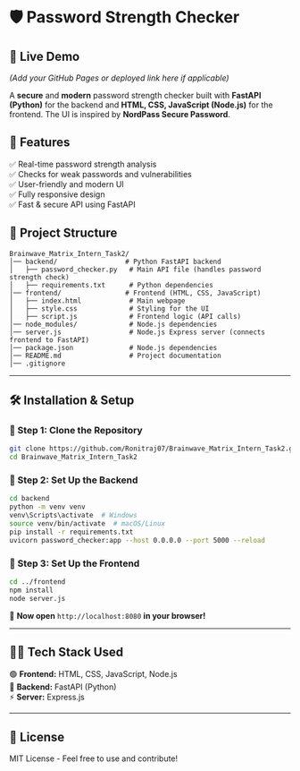 # 🛡️ Password Strength Checker  

## 🔗 Live Demo  
*(Add your GitHub Pages or deployed link here if applicable)*  

A **secure** and **modern** password strength checker built with **FastAPI (Python)** for the backend and **HTML, CSS, JavaScript (Node.js)** for the frontend. The UI is inspired by **NordPass Secure Password**.  

## 📌 Features  
✅ Real-time password strength analysis  
✅ Checks for weak passwords and vulnerabilities  
✅ User-friendly and modern UI  
✅ Fully responsive design  
✅ Fast & secure API using FastAPI  

## 📂 Project Structure  
```
Brainwave_Matrix_Intern_Task2/
│── backend/                 # Python FastAPI backend
│   ├── password_checker.py   # Main API file (handles password strength check)
│   ├── requirements.txt      # Python dependencies
│── frontend/                # Frontend (HTML, CSS, JavaScript)
│   ├── index.html            # Main webpage
│   ├── style.css             # Styling for the UI
│   ├── script.js             # Frontend logic (API calls)
│── node_modules/             # Node.js dependencies
│── server.js                 # Node.js Express server (connects frontend to FastAPI)
│── package.json              # Node.js dependencies
│── README.md                 # Project documentation
│── .gitignore
```

---

## 🛠️ Installation & Setup  

### 🔹 Step 1: Clone the Repository  
```sh
git clone https://github.com/Ronitraj07/Brainwave_Matrix_Intern_Task2.git
cd Brainwave_Matrix_Intern_Task2
```

### 🔹 Step 2: Set Up the Backend  
```sh
cd backend
python -m venv venv
venv\Scripts\activate  # Windows
source venv/bin/activate  # macOS/Linux
pip install -r requirements.txt
uvicorn password_checker:app --host 0.0.0.0 --port 5000 --reload
```

### 🔹 Step 3: Set Up the Frontend  
```sh
cd ../frontend
npm install
node server.js
```

🚀 **Now open** `http://localhost:8080` **in your browser!**  

---

## 👨‍💻 Tech Stack Used  
🟢 **Frontend:** HTML, CSS, JavaScript, Node.js  
🔵 **Backend:** FastAPI (Python)  
⚡ **Server:** Express.js  

---

## 📜 License  
MIT License - Feel free to use and contribute!  
